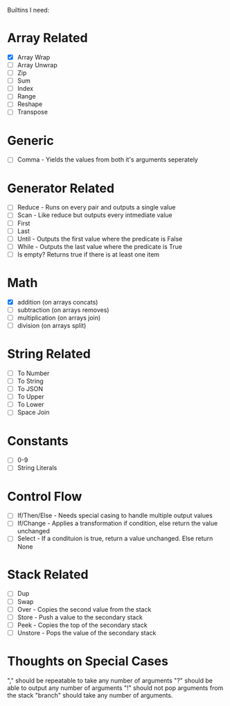 Builtins I need:

# Array Related

 - [x] Array Wrap
 - [ ] Array Unwrap
 - [ ] Zip
 - [ ] Sum
 - [ ] Index
 - [ ] Range
 - [ ] Reshape
 - [ ] Transpose

# Generic
 - [ ] Comma - Yields the values from both it's arguments seperately

# Generator Related
 - [ ] Reduce - Runs on every pair and outputs a single value
 - [ ] Scan - Like reduce but outputs every intmediate value
 - [ ] First
 - [ ] Last
 - [ ] Until - Outputs the first value where the predicate is False
 - [ ] While - Outputs the last value where the predicate is True
 - [ ] Is empty? Returns true if there is at least one item

 # Math
 
 - [x] addition (on arrays concats)
 - [ ] subtraction  (on arrays removes)
 - [ ] multiplication (on arrays join)
 - [ ] division (on arrays split)

 # String Related

 - [ ] To Number
 - [ ] To String
 - [ ] To JSON
 - [ ] To Upper
 - [ ] To Lower
 - [ ] Space Join

# Constants
- [ ] 0-9
- [ ] String Literals

# Control Flow
- [ ] If/Then/Else - Needs special casing to handle multiple output values
- [ ] If/Change - Applies a transformation if condition, else return the value unchanged
 - [ ] Select - If a condituion is true, return a value unchanged. Else return None

# Stack Related
- [ ] Dup
- [ ] Swap
- [ ] Over - Copies the second value from the stack
- [ ] Store - Push a value to the secondary stack
- [ ] Peek - Copies the top of the secondary stack
- [ ] Unstore - Pops the value of the secondary stack

# Thoughts on Special Cases
"," should be repeatable to take any number of arguments
"?" should be able to output any number of arguments
"!" should not pop arguments from the stack
"branch" should take any number of arguments.